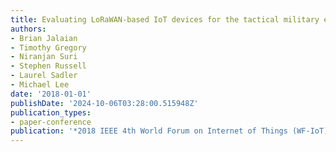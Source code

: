 ```yaml
---
title: Evaluating LoRaWAN-based IoT devices for the tactical military environment
authors:
- Brian Jalaian
- Timothy Gregory
- Niranjan Suri
- Stephen Russell
- Laurel Sadler
- Michael Lee
date: '2018-01-01'
publishDate: '2024-10-06T03:28:00.515948Z'
publication_types:
- paper-conference
publication: '*2018 IEEE 4th World Forum on Internet of Things (WF-IoT)*'
---
```

